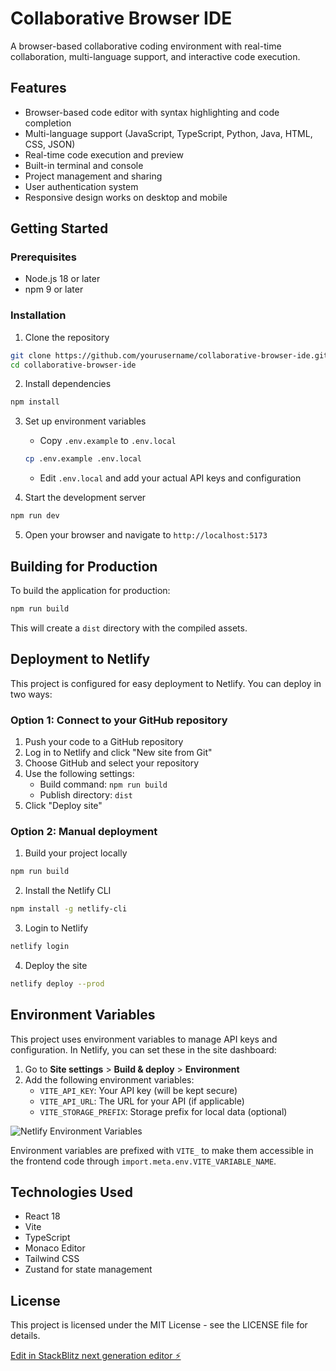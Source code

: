 # Collaborative Browser IDE

A browser-based collaborative coding environment with real-time collaboration, multi-language support, and interactive code execution.

## Features

- Browser-based code editor with syntax highlighting and code completion
- Multi-language support (JavaScript, TypeScript, Python, Java, HTML, CSS, JSON)
- Real-time code execution and preview
- Built-in terminal and console
- Project management and sharing
- User authentication system
- Responsive design works on desktop and mobile

## Getting Started

### Prerequisites

- Node.js 18 or later
- npm 9 or later

### Installation

1. Clone the repository
```bash
git clone https://github.com/yourusername/collaborative-browser-ide.git
cd collaborative-browser-ide
```

2. Install dependencies
```bash
npm install
```

3. Set up environment variables
   - Copy `.env.example` to `.env.local`
   ```bash
   cp .env.example .env.local
   ```
   - Edit `.env.local` and add your actual API keys and configuration

4. Start the development server
```bash
npm run dev
```

5. Open your browser and navigate to `http://localhost:5173`

## Building for Production

To build the application for production:

```bash
npm run build
```

This will create a `dist` directory with the compiled assets.

## Deployment to Netlify

This project is configured for easy deployment to Netlify. You can deploy in two ways:

### Option 1: Connect to your GitHub repository

1. Push your code to a GitHub repository
2. Log in to Netlify and click "New site from Git"
3. Choose GitHub and select your repository
4. Use the following settings:
   - Build command: `npm run build`
   - Publish directory: `dist`
5. Click "Deploy site"

### Option 2: Manual deployment

1. Build your project locally
```bash
npm run build
```

2. Install the Netlify CLI
```bash
npm install -g netlify-cli
```

3. Login to Netlify
```bash
netlify login
```

4. Deploy the site
```bash
netlify deploy --prod
```

## Environment Variables

This project uses environment variables to manage API keys and configuration. In Netlify, you can set these in the site dashboard:

1. Go to **Site settings** > **Build & deploy** > **Environment**
2. Add the following environment variables:
   - `VITE_API_KEY`: Your API key (will be kept secure)
   - `VITE_API_URL`: The URL for your API (if applicable)
   - `VITE_STORAGE_PREFIX`: Storage prefix for local data (optional)

![Netlify Environment Variables](https://i.imgur.com/example-image.png)

Environment variables are prefixed with `VITE_` to make them accessible in the frontend code through `import.meta.env.VITE_VARIABLE_NAME`.

## Technologies Used

- React 18
- Vite
- TypeScript
- Monaco Editor
- Tailwind CSS
- Zustand for state management

## License

This project is licensed under the MIT License - see the LICENSE file for details.

[Edit in StackBlitz next generation editor ⚡️](https://stackblitz.com/~/github.com/Thatperson121/Random-labs---coding)